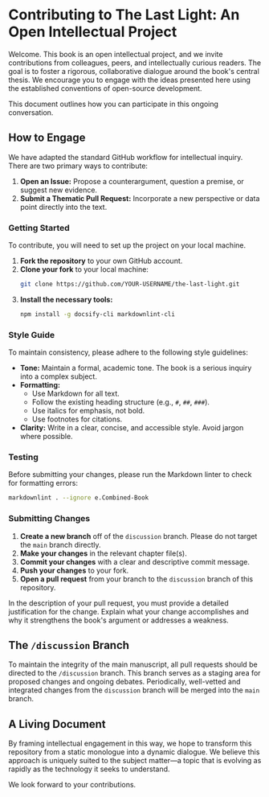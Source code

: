 # Contributing to The Last Light: An Open Intellectual Project

Welcome. This book is an open intellectual project, and we invite contributions from colleagues, peers, and intellectually curious readers. The goal is to foster a rigorous, collaborative dialogue around the book's central thesis. We encourage you to engage with the ideas presented here using the established conventions of open-source development.

This document outlines how you can participate in this ongoing conversation.

## How to Engage

We have adapted the standard GitHub workflow for intellectual inquiry. There are two primary ways to contribute:

1.  **Open an Issue:** Propose a counterargument, question a premise, or suggest new evidence.
2.  **Submit a Thematic Pull Request:** Incorporate a new perspective or data point directly into the text.

### Getting Started

To contribute, you will need to set up the project on your local machine.

1.  **Fork the repository** to your own GitHub account.
2.  **Clone your fork** to your local machine:
    ```bash
    git clone https://github.com/YOUR-USERNAME/the-last-light.git
    ```
3.  **Install the necessary tools:**
    ```bash
    npm install -g docsify-cli markdownlint-cli
    ```

### Style Guide

To maintain consistency, please adhere to the following style guidelines:

*   **Tone:** Maintain a formal, academic tone. The book is a serious inquiry into a complex subject.
*   **Formatting:**
    *   Use Markdown for all text.
    *   Follow the existing heading structure (e.g., `#`, `##`, `###`).
    *   Use italics for emphasis, not bold.
    *   Use footnotes for citations.
*   **Clarity:** Write in a clear, concise, and accessible style. Avoid jargon where possible.

### Testing

Before submitting your changes, please run the Markdown linter to check for formatting errors:

```bash
markdownlint . --ignore e.Combined-Book
```

### Submitting Changes

1.  **Create a new branch** off of the `discussion` branch. Please do not target the `main` branch directly.
2.  **Make your changes** in the relevant chapter file(s).
3.  **Commit your changes** with a clear and descriptive commit message.
4.  **Push your changes** to your fork.
5.  **Open a pull request** from your branch to the `discussion` branch of this repository.

In the description of your pull request, you must provide a detailed justification for the change. Explain what your change accomplishes and why it strengthens the book's argument or addresses a weakness.

## The `/discussion` Branch

To maintain the integrity of the main manuscript, all pull requests should be directed to the `/discussion` branch. This branch serves as a staging area for proposed changes and ongoing debates. Periodically, well-vetted and integrated changes from the `discussion` branch will be merged into the `main` branch.

## A Living Document

By framing intellectual engagement in this way, we hope to transform this repository from a static monologue into a dynamic dialogue. We believe this approach is uniquely suited to the subject matter—a topic that is evolving as rapidly as the technology it seeks to understand.

We look forward to your contributions.
